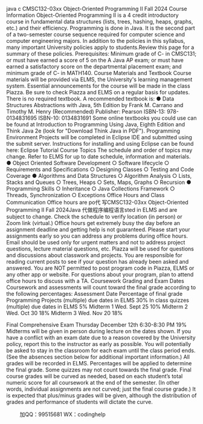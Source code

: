 java c
CMSC132-03xx 
Object-Oriented Programming II 
Fall 2024 
Course   Information
Object-Oriented Programming II is a 4 credit   introductory course   in fundamental data   structures (lists, trees,   hashing,   heaps, graphs, etc.) and their efficiency.   Programming      is done   in Java.   It   is the second   part of a two-semester course sequence   required   for computer science and computer engineering majors.
In addition to the   policies   in this syllabus,   many   important   University   policies apply to   students.Review this page for a summary of these policies.
Prerequisites: Minimum grade of C-   in CMSC131; or must   have   earned   a   score   of 5   on   the A Java AP exam; or must have   earned   a   satisfactory   score   on the   departmental placement exam; and   minimum grade of C-   in   MATH140.
Course   Materials and Textbook 
Course   materials will   be   provided via   ELMS, the   University's   learning   management system.   Essential announcements for the course will   be   made   in the class   Piazza.   Be   sure to check   Piazza and   ELMS on a   regular   basis for   updates.
There is no required textbook. A recommended textbook   is:
● Data Structures  Abstractions with Java, 5th Edition 
by Frank M. Carrano and Timothy   M.   Henry   (Recommended)
Publisher: Pearson
ISBN-13: 978-0134831695
ISBN-10: 0134831691
Some   online   textbooks   you   could   use   can   be   found   at Introduction to Programming Using Java, Eighth Edition and Think Java 2e (look for   "Download Think Java   in   PDF").
Programming Environment 
Projects will   be completed   in   Eclipse   IDE and submitted   using the submit server.   Instructions for installing and using   Eclipse can   be found   here: Eclipse Tutorial 
Course Topics 
The schedule and order of topics   may change.   Refer to   ELMS for up   to   date   schedule,   information and   materials.
●       Object Oriented Software Development 
○ Software lifecycle 
○ Requirements and Specifications 
○ Designing Classes 
○       Testing and Code Coverage 
●       Algorithms and Data Structures 
○       Algorithm Analysis 
○ Lists, Stacks and Queues 
○ Trees, Heaps 
○ Sets, Maps, Graphs 
○ Recursion 
● Programming Skills 
○ Inheritance 
○       Java Collections Framework 
○       Threads, Synchronization 
○ Exceptions 
Office   Hours and Class Communication 
Office   hours are   po代 写CMSC132-03xx Object-Oriented Programming II Fall 2024Java
代做程序编程语言sted   in   ELMS and are subject to change.      Check the   schedule   to   verify   location (in   person) or Zoom   link   (virtual.)
Office   hours get extremely   busy the day   before an assignment deadline   and   getting   help   is not guaranteed. Please start your assignments early so you can address any 
problems during office hours.
Email should be used only for urgent matters and   not to address   project   questions,   lecture   material questions, etc.
Piazza will   be used for questions and discussions about   classwork   and   projects. You
are   responsible for reading current   posts to see   if your question   has already   been asked   and answered. You are   NOT   permitted to   post   program code   in   Piazza,   ELMS or any
other app or website.   For questions about your program,   plan to attend   office   hours   to   discuss with a   TA.
Coursework Grading and   Exam   Dates 
Coursework and assessments will count toward the final grade according   to   the   following percentages:
Assessment 
Date 
Percentage of final grade 
Programming Projects (multiple) 
due dates in ELMS 
30% 
In class quizzes (multiple) 
due dates in ELMS 
5% 
Midterm 1 
Wed. Sept 25 
10% 
Midterm 2 
Wed. Oct 30 
18% 
Midterm 3 
Wed. Nov 20 
18% 

Final Comprehensive Exam 
Thursday December 12th 6:30-8:30 PM 
19% 
Midterms will be given in person during lecture on the dates shown. If you   have   a   conflict with an exam date due to a   reason   covered   by the   University   policy,   report   this      to the   instructor as early as   possible. You will   potentially   be asked to stay   in   the classroom   for   each   exam   until   the   class   period   ends.   (See the absences section below for additional important information.) 
All grades will   be   recorded   in   ELMS.   Percentages will   be applied to determine the final   grade. Some quizzes   may not count   towards   the final   grade.
Final course grades will   be curved as   needed,   based on   each student’s   total   numeric   score for all coursework at the end of the semester.   (In   other words,   individual assignments are   not curved; just the final course grade.)   It   is expected that   plus/minus   grades will be given, although the distribution of grades   and   performance   of students will dictate the   curve. 







         
加QQ：99515681  WX：codinghelp
